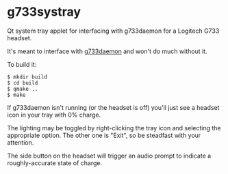 # g733systray
Qt system tray applet for interfacing with g733daemon for a Logitech G733 headset.

It's meant to interface with [g733daemon](https://github.com/danieloneill/g733daemon) and won't do much without it.

To build it:
```
$ mkdir build
$ cd build
$ qmake ..
$ make
```

If g733daemon isn't running (or the headset is off) you'll just see a headset icon in your tray with 0% charge.

The lighting may be toggled by right-clicking the tray icon and selecting the appropriate option. The other one is "Exit", so be steadfast with your attention.

The side button on the headset will trigger an audio prompt to indicate a roughly-accurate state of charge.


